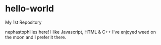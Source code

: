 # hello-world
My 1st Repository

nephastophilles here! I like Javascript, HTML & C++
I've enjoyed weed on the moon and I prefer it there.
